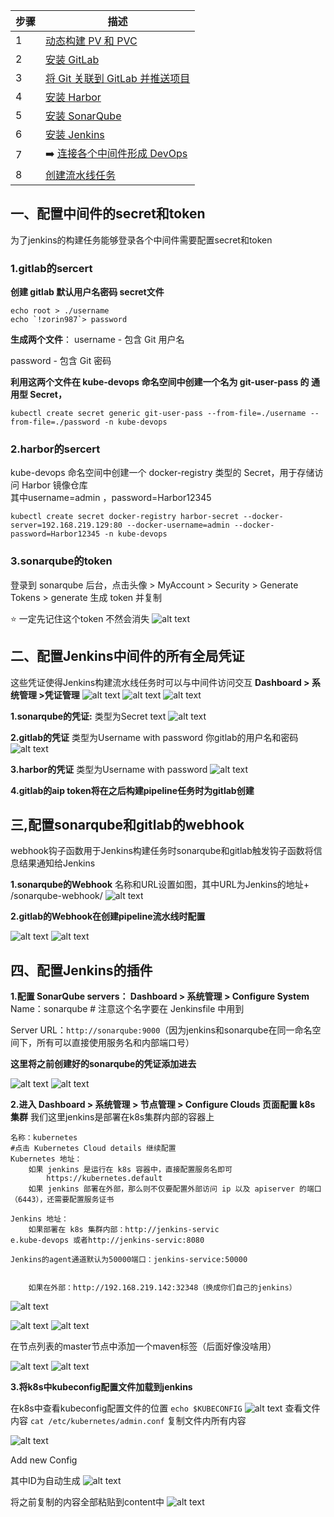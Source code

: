 | 步骤 | 描述                                   |
|------|----------------------------------------|
| 1    | [动态构建 PV 和 PVC](1.创建动态构建PV，PVC/动态构建Pv,pvc.md)                     |
| 2    | [安装 GitLab](2.gitlab安装/gitlab安装.md)                            |
| 3    | [将 Git 关联到 GitLab 并推送项目](3.使用git推送项目到gitlab/使用git推送项目到gitlab.md)        |
| 4    | [安装 Harbor](4.Harbor安装/Harbor安装.md)                           |
| 5    | [安装 SonarQube](5.Sonarqube安装/Sonarqube安装.md)                         |
| 6    | [安装 Jenkins](6.jenlinks安装/jenlinks安装.md)                           |
| 7    |➡️ [连接各个中间件形成 DevOps](7.连接各个中间件形成devops/连接中间件形成Devops.md)         |
| 8    | [创建流水线任务](8.创建pipe流水线/创建流水线任务.md)                        |


## 一、配置中间件的secret和token
为了jenkins的构建任务能够登录各个中间件需要配置secret和token
### 1.gitlab的sercert
 **创建 gitlab 默认用户名密码 secret文件**

```command
echo root > ./username
echo `!zorin987`> password
```
**生成两个文件**：
username - 包含 Git 用户名

password - 包含 Git 密码


**利用这两个文件在 kube-devops 命名空间中创建一个名为 git-user-pass 的 通用型 Secret，**

`kubectl create secret generic git-user-pass --from-file=./username --from-file=./password -n kube-devops`

### 2.harbor的sercert

kube-devops 命名空间中创建一个 docker-registry 类型的 Secret，用于存储访问 Harbor 镜像仓库   
其中username=admin ，password=Harbor12345

`kubectl create secret docker-registry harbor-secret --docker-server=192.168.219.129:80 --docker-username=admin --docker-password=Harbor12345 -n kube-devops`

### 3.sonarqube的token
登录到 sonarqube 后台，点击头像 > MyAccount > Security > Generate Tokens > generate 生成 token 并复制

⭐ 一定先记住这个token 不然会消失
![alt text](图片/image.png)



## 二、配置Jenkins中间件的所有全局凭证
这些凭证使得Jenkins构建流水线任务时可以与中间件访问交互
**Dashboard > 系统管理 >凭证管理**
![alt text](图片/image-8.png)
![alt text](图片/image-9.png)
![alt text](图片/image-10.png)

**1.sonarqube的凭证:**
类型为Secret text
![alt text](图片/image-11.png)

**2.gitlab的凭证**
类型为Username with password
你gitlab的用户名和密码
![alt text](图片/image-12.png)

**3.harbor的凭证**
类型为Username with password
![alt text](图片/image-13.png)

**4.gitlab的aip token将在之后构建pipeline任务时为gitlab创建**


## 三,配置sonarqube和gitlab的webhook
webhook钩子函数用于Jenkins构建任务时sonarqube和gitlab触发钩子函数将信息结果通知给Jenkins

**1.sonarqube的Webhook**
名称和URL设置如图，其中URL为Jenkins的地址+ /sonarqube-webhook/
![alt text](图片/image-16.png)

**2.gitlab的Webhook在创建pipeline流水线时配置**


![alt text](图片/image-17.png)
![alt text](图片/image-18.png)




## 四、配置Jenkins的插件
**1.配置 SonarQube servers： Dashboard > 系统管理 > Configure System**
Name：sonarqube   # 注意这个名字要在 Jenkinsfile 中用到

Server URL：`http://sonarqube:9000`（因为jenkins和sonarqube在同一命名空间下，所有可以直接使用服务名和内部端口号）

**这里将之前创建好的sonarqube的凭证添加进去**

![alt text](图片/image-1.png)
![alt text](图片/image-2.png)





**2.进入 Dashboard > 系统管理 > 节点管理 > Configure Clouds 页面配置 k8s 集群**
我们这里jenkins是部署在k8s集群内部的容器上
```
名称：kubernetes
#点击 Kubernetes Cloud details 继续配置
Kubernetes 地址：
	如果 jenkins 是运行在 k8s 容器中，直接配置服务名即可
		https://kubernetes.default
	如果 jenkins 部署在外部，那么则不仅要配置外部访问 ip 以及 apiserver 的端口（6443），还需要配置服务证书

Jenkins 地址：
	如果部署在 k8s 集群内部：http://jenkins-servic
e.kube-devops 或者http://jenkins-servic:8080

Jenkins的agent通道默认为50000端口：jenkins-service:50000

	
    如果在外部：http://192.168.219.142:32348（换成你们自己的jenkins）
```
![alt text](图片/image-4.png)

![alt text](图片/image-14.png)
![alt text](图片/image-6.png)

在节点列表的master节点中添加一个maven标签（后面好像没啥用）

![alt text](图片/image-7.png)
![alt text](图片/image-15.png)

**3.将k8s中kubeconfig配置文件加载到jenkins**

在k8s中查看kubeconfig配置文件的位置
`echo $KUBECONFIG`
![alt text](图片/image-20.png)
查看文件内容 
`cat /etc/kubernetes/admin.conf`
复制文件内所有内容

![alt text](图片/image-19.png)

Add new Config

其中ID为自动生成
![alt text](图片/image-21.png)

将之前复制的内容全部粘贴到content中
![alt text](图片/image-22.png)
